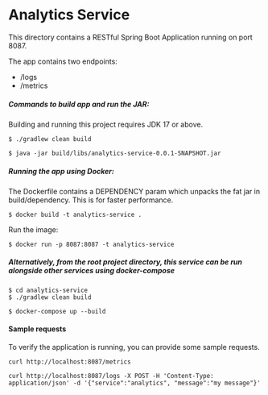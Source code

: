 # Analytics Service
This directory contains a RESTful Spring Boot Application running on port 8087.

The app contains two endpoints:
- /logs
- /metrics

##### Commands to build app and run the JAR:

Building and running this project requires JDK 17 or above.

```
$ ./gradlew clean build
```
```
$ java -jar build/libs/analytics-service-0.0.1-SNAPSHOT.jar
```

##### Running the app using Docker:
The Dockerfile contains a DEPENDENCY param which unpacks the fat jar in build/dependency. This is for faster performance.
```
$ docker build -t analytics-service .
```
Run the image:
```
$ docker run -p 8087:8087 -t analytics-service
```
##### Alternatively, from the root project directory, this service can be run alongside other services using docker-compose
```
$ cd analytics-service
$ ./gradlew clean build
```
```
$ docker-compose up --build
```

#### Sample requests

To verify the application is running, you can provide some sample requests.

```
curl http://localhost:8087/metrics
```

```
curl http://localhost:8087/logs -X POST -H 'Content-Type: application/json' -d '{"service":"analytics", "message":"my message"}'
```
